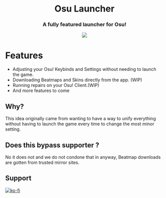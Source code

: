 <h1 align="center">Osu Launcher</h2>
<h3 align="center">A fully featured launcher for Osu!</h3>

<p align="center">
  <a href="https://discord.gg/S46VwpjFpG"><img src="https://discordapp.com/api/guilds/1100507525520048180/widget.png?style=shield"></a>

# Features
- Adjusting your Osu! Keybinds and Settings without needing to launch the game.
- Downloading Beatmaps and Skins directly from the app. (WIP)
- Running repairs on your Osu! Client.(WIP)  
- And more features to come

## Why?
This idea originally came from wanting to have a way to unify everything without having to launch the game every time to change the most minor setting.

## Does this bypass supporter ?
No it does not and we do not condone that in anyway, Beatmap downloads are gotten from trusted mirror sites. 

## Support
[![ko-fi](https://ko-fi.com/img/githubbutton_sm.svg)](https://ko-fi.com/R6R84HW2O)
